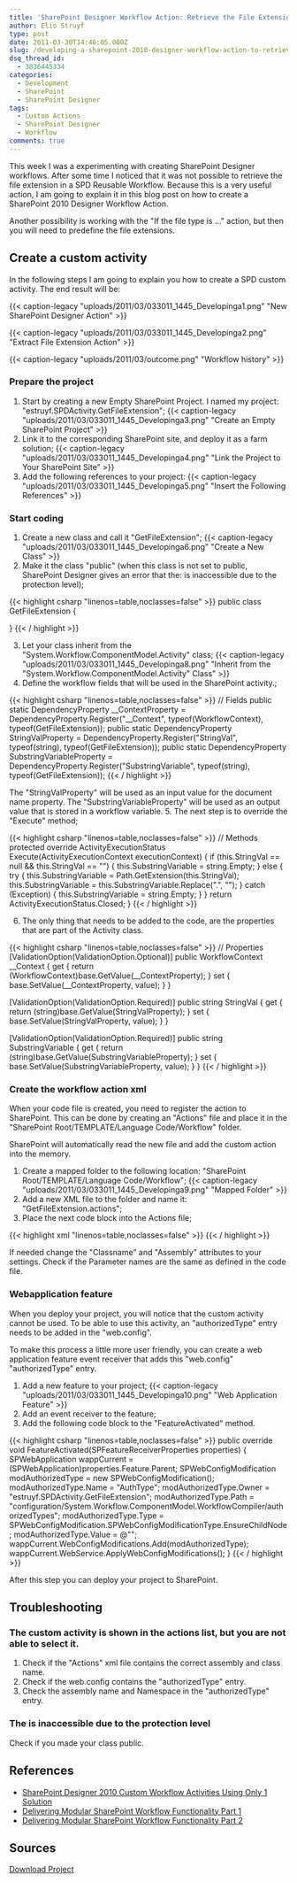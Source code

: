 ```yaml
---
title: 'SharePoint Designer Workflow Action: Retrieve the File Extension'
author: Elio Struyf
type: post
date: 2011-03-30T14:46:05.000Z
slug: /developing-a-sharepoint-2010-designer-workflow-action-to-retrieve-the-file-extension/
dsq_thread_id:
  - 3836445334
categories:
  - Development
  - SharePoint
  - SharePoint Designer
tags:
  - Custom Actions
  - SharePoint Designer
  - Workflow
comments: true
---
```


This week I was a experimenting with creating SharePoint Designer workflows. After some time I noticed that it was not possible to retrieve the file extension in a SPD Reusable Workflow. Because this is a very useful action, I am going to explain it in this blog post on how to create a SharePoint 2010 Designer Workflow Action.

Another possibility is working with the "If the file type is ..." action, but then you will need to predefine the file extensions. 

## Create a custom activity

In the following steps I am going to explain you how to create a SPD custom activity. The end result will be:

{{< caption-legacy "uploads/2011/03/033011_1445_Developinga1.png" "New SharePoint Designer Action" >}}

{{< caption-legacy "uploads/2011/03/033011_1445_Developinga2.png" "Extract File Extension Action" >}}

{{< caption-legacy "uploads/2011/03/outcome.png" "Workflow history" >}}

### Prepare the project

1. Start by creating a new Empty SharePoint Project. I named my project: "estruyf.SPDActivity.GetFileExtension";
{{< caption-legacy "uploads/2011/03/033011_1445_Developinga3.png" "Create an Empty SharePoint Project" >}}
2.  Link it to the corresponding SharePoint site, and deploy it as a farm solution;
{{< caption-legacy "uploads/2011/03/033011_1445_Developinga4.png" "Link the Project to Your SharePoint Site" >}}
3.  Add the following references to your project:
{{< caption-legacy "uploads/2011/03/033011_1445_Developinga5.png" "Insert the Following References" >}}

### Start coding

1.  Create a new class and call it "GetFileExtension";
{{< caption-legacy "uploads/2011/03/033011_1445_Developinga6.png" "Create a New Class" >}}
2.  Make it the class "public" (when this class is not set to public, SharePoint Designer gives an error that the: <classname> is inaccessible due to the protection level);

{{< highlight csharp "linenos=table,noclasses=false" >}}
public class GetFileExtension
{

}
{{< / highlight >}}

3.  Let your class inherit from the "System.Workflow.ComponentModel.Activity" class;
{{< caption-legacy "uploads/2011/03/033011_1445_Developinga8.png" "Inherit from the \"System.Workflow.ComponentModel.Activity\" Class" >}}
4.  Define the workflow fields that will be used in the SharePoint activity.;

{{< highlight csharp "linenos=table,noclasses=false" >}}
// Fields
public static DependencyProperty __ContextProperty = DependencyProperty.Register("__Context", typeof(WorkflowContext), typeof(GetFileExtension));
public static DependencyProperty StringValProperty = DependencyProperty.Register("StringVal", typeof(string), typeof(GetFileExtension));
public static DependencyProperty SubstringVariableProperty = DependencyProperty.Register("SubstringVariable", typeof(string), typeof(GetFileExtension));
{{< / highlight >}}

The "StringValProperty" will be used as an input value for the document name property. The "SubstringVariableProperty" will be used as an output value that is stored in a workflow variable.
5.  The next step is to override the "Execute" method;

{{< highlight csharp "linenos=table,noclasses=false" >}}
// Methods
 protected override ActivityExecutionStatus Execute(ActivityExecutionContext executionContext)
{
        if (this.StringVal == null && this.StringVal == "")
        {
                this.SubstringVariable = string.Empty;
        }
        else
        {
                try
                {
                        this.SubstringVariable = Path.GetExtension(this.StringVal);
                        this.SubstringVariable = this.SubstringVariable.Replace(".", "");
                }
                catch (Exception)
                {
                        this.SubstringVariable = string.Empty;
                }
        }
        return ActivityExecutionStatus.Closed;
}
{{< / highlight >}}

6.  The only thing that needs to be added to the code, are the properties that are part of the Activity class.

{{< highlight csharp "linenos=table,noclasses=false" >}}
// Properties
[ValidationOption(ValidationOption.Optional)]
public WorkflowContext __Context
{
        get
        {
                return (WorkflowContext)base.GetValue(__ContextProperty);
        }
        set
        {
                base.SetValue(__ContextProperty, value);
        }
}

[ValidationOption(ValidationOption.Required)]
public string StringVal
{
        get
        {
                return (string)base.GetValue(StringValProperty);
        }
        set
        {
                base.SetValue(StringValProperty, value);
        }
}

[ValidationOption(ValidationOption.Required)]
public string SubstringVariable
{
        get
        {
                return (string)base.GetValue(SubstringVariableProperty);
        }
        set
        {
                base.SetValue(SubstringVariableProperty, value);
        }
}
{{< / highlight >}}


### Create the workflow action xml

When your code file is created, you need to register the action to SharePoint. This can be done by creating an "Actions" file and place it in the "SharePoint Root/TEMPLATE/Language Code/Workflow" folder.

SharePoint will automatically read the new file and add the custom action into the memory.

1.  Create a mapped folder to the following location: "SharePoint Root/TEMPLATE/Language Code/Workflow";
{{< caption-legacy "uploads/2011/03/033011_1445_Developinga9.png" "Mapped Folder" >}}
2.  Add a new XML file to the folder and name it: "GetFileExtension.actions";
3.  Place the next code block into the Actions file;

{{< highlight xml "linenos=table,noclasses=false" >}}
<WorkflowInfo>
    <Actions Sequential="then" Parallel="and">
        <Action Name="Extract the file extension"
                ClassName="estruyf.SPDActivity.GetFileExtension.GetFileExtension"
                Assembly="estruyf.SPDActivity.GetFileExtension, Version=1.0.0.0, Culture=neutral, PublicKeyToken=1f8a604908bb57cd"
                AppliesTo="all"
                Category="Utility Actions">
            <RuleDesigner Sentence="Retrieve the file extension from the %1 string (Output to %2)">
                <FieldBind Field="StringVal" Text="Document Name" Id="1" DesignerType="TextArea" />
                <FieldBind Field="SubstringVariable" Text="File Extention String" Id="2" DesignerType="ParameterNames" />
            </RuleDesigner>
            <Parameters>
                <Parameter Name="__Context" Type="Microsoft.SharePoint.WorkflowActions.WorkflowContext, Microsoft.SharePoint.WorkflowActions" Direction="In" DesignerType="Hide"/>
                <Parameter Name="StringVal" Type="System.String, mscorlib" Direction="In" DesignerType="TextArea" Description="This should be the document name." />
                <Parameter Name="SubstringVariable"  Type="System.String, mscorlib" Direction="Out" DesignerType="ParameterNames" Description="Workflow variable output by this action." />
            </Parameters>
        </Action>
    </Actions>
</WorkflowInfo>
{{< / highlight >}}

If needed change the "Classname" and "Assembly" attributes to your settings.
Check if the Parameter names are the same as defined in the code file.

### Webapplication feature

When you deploy your project, you will notice that the custom activity cannot be used. To be able to use this activity, an "authorizedType" entry needs to be added in the "web.config".

To make this process a little more user friendly, you can create a web application feature event receiver that adds this "web.config" "authorizedType" entry.

1.  Add a new feature to your project;
{{< caption-legacy "uploads/2011/03/033011_1445_Developinga10.png" "Web Application Feature" >}}
2.  Add an event receiver to the feature;
3.  Add the following code block to the "FeatureActivated" method.

{{< highlight csharp "linenos=table,noclasses=false" >}}
public override void FeatureActivated(SPFeatureReceiverProperties properties)
{
        SPWebApplication wappCurrent = (SPWebApplication)properties.Feature.Parent;
        SPWebConfigModification modAuthorizedType = new SPWebConfigModification();
        modAuthorizedType.Name = "AuthType";
        modAuthorizedType.Owner = "estruyf.SPDActivity.GetFileExtension";
        modAuthorizedType.Path = "configuration/System.Workflow.ComponentModel.WorkflowCompiler/authorizedTypes";
        modAuthorizedType.Type = SPWebConfigModification.SPWebConfigModificationType.EnsureChildNode;
        modAuthorizedType.Value = @"<authorizedType Assembly='estruyf.SPDActivity.GetFileExtension, Version=1.0.0.0, Culture=neutral, PublicKeyToken=1f8a604908bb57cd' Namespace='estruyf.SPDActivity.GetFileExtension' TypeName='*' Authorized='True' />";
        wappCurrent.WebConfigModifications.Add(modAuthorizedType);
        wappCurrent.WebService.ApplyWebConfigModifications();
}
{{< / highlight >}}

After this step you can deploy your project to SharePoint.

## Troubleshooting

### The custom activity is shown in the actions list, but you are not able to select it.

1.  Check if the "Actions" xml file contains the correct assembly and class name.
2.  Check if the web.config contains the "authorizedType" entry.
3.  Check the assembly name and Namespace in the "authorizedType" entry.

### The <classname> is inaccessible due to the protection level

Check if you made your class public.

## References

- [SharePoint Designer 2010 Custom Workflow Activities Using Only 1 Solution](http://summit7systems.com/blogs/jamescurry/?p=64 "SharePoint Designer 2010 Custom Workflow Activities Using Only 1 Solution")
- [Delivering Modular SharePoint Workflow Functionality Part 1](http://msdn.microsoft.com/en-us/library/cc546557(v=office.12).aspx "Delivering Modular SharePoint Workflow Functionality Part 1")
- [Delivering Modular SharePoint Workflow Functionality Part 2](http://msdn.microsoft.com/en-us/library/cc546558%28v=office.12%29.aspx "Delivering Modular SharePoint Workflow Functionality Part 2")

## Sources

[Download Project](uploads/2011/03/estruyf.SPDActivity.GetFileExtension.zip)
